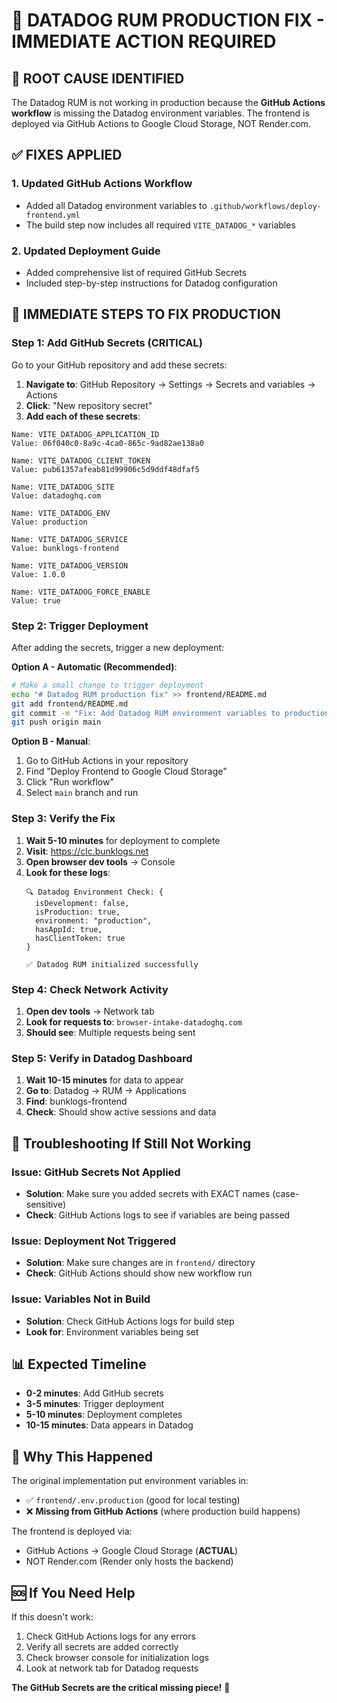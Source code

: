 # 🔧 DATADOG RUM PRODUCTION FIX - IMMEDIATE ACTION REQUIRED

## 🚨 ROOT CAUSE IDENTIFIED

The Datadog RUM is not working in production because the **GitHub Actions workflow** is missing the Datadog environment variables. The frontend is deployed via GitHub Actions to Google Cloud Storage, NOT Render.com.

## ✅ FIXES APPLIED

### 1. **Updated GitHub Actions Workflow** 
- Added all Datadog environment variables to `.github/workflows/deploy-frontend.yml`
- The build step now includes all required `VITE_DATADOG_*` variables

### 2. **Updated Deployment Guide**
- Added comprehensive list of required GitHub Secrets
- Included step-by-step instructions for Datadog configuration

## 🎯 IMMEDIATE STEPS TO FIX PRODUCTION

### Step 1: Add GitHub Secrets (CRITICAL)
Go to your GitHub repository and add these secrets:

1. **Navigate to**: GitHub Repository → Settings → Secrets and variables → Actions
2. **Click**: "New repository secret"
3. **Add each of these secrets**:

```
Name: VITE_DATADOG_APPLICATION_ID
Value: 06f040c0-8a9c-4ca0-865c-9ad82ae138a0

Name: VITE_DATADOG_CLIENT_TOKEN  
Value: pub61357afeab81d99906c5d9ddf48dfaf5

Name: VITE_DATADOG_SITE
Value: datadoghq.com

Name: VITE_DATADOG_ENV
Value: production

Name: VITE_DATADOG_SERVICE
Value: bunklogs-frontend

Name: VITE_DATADOG_VERSION
Value: 1.0.0

Name: VITE_DATADOG_FORCE_ENABLE
Value: true
```

### Step 2: Trigger Deployment
After adding the secrets, trigger a new deployment:

**Option A - Automatic (Recommended)**:
```bash
# Make a small change to trigger deployment
echo "# Datadog RUM production fix" >> frontend/README.md
git add frontend/README.md
git commit -m "Fix: Add Datadog RUM environment variables to production build"
git push origin main
```

**Option B - Manual**:
1. Go to GitHub Actions in your repository
2. Find "Deploy Frontend to Google Cloud Storage"
3. Click "Run workflow"
4. Select `main` branch and run

### Step 3: Verify the Fix
1. **Wait 5-10 minutes** for deployment to complete
2. **Visit**: https://clc.bunklogs.net
3. **Open browser dev tools** → Console
4. **Look for these logs**:
   ```
   🔍 Datadog Environment Check: {
     isDevelopment: false,
     isProduction: true,
     environment: "production",
     hasAppId: true,
     hasClientToken: true
   }
   
   ✅ Datadog RUM initialized successfully
   ```

### Step 4: Check Network Activity
1. **Open dev tools** → Network tab
2. **Look for requests to**: `browser-intake-datadoghq.com`
3. **Should see**: Multiple requests being sent

### Step 5: Verify in Datadog Dashboard
1. **Wait 10-15 minutes** for data to appear
2. **Go to**: Datadog → RUM → Applications
3. **Find**: bunklogs-frontend
4. **Check**: Should show active sessions and data

## 🔧 Troubleshooting If Still Not Working

### Issue: GitHub Secrets Not Applied
- **Solution**: Make sure you added secrets with EXACT names (case-sensitive)
- **Check**: GitHub Actions logs to see if variables are being passed

### Issue: Deployment Not Triggered
- **Solution**: Make sure changes are in `frontend/` directory
- **Check**: GitHub Actions should show new workflow run

### Issue: Variables Not in Build
- **Solution**: Check GitHub Actions logs for build step
- **Look for**: Environment variables being set

## 📊 Expected Timeline

- **0-2 minutes**: Add GitHub secrets
- **3-5 minutes**: Trigger deployment
- **5-10 minutes**: Deployment completes
- **10-15 minutes**: Data appears in Datadog

## 🎯 Why This Happened

The original implementation put environment variables in:
- ✅ `frontend/.env.production` (good for local testing)
- ❌ **Missing from GitHub Actions** (where production build happens)

The frontend is deployed via:
- GitHub Actions → Google Cloud Storage (**ACTUAL**)
- NOT Render.com (Render only hosts the backend)

## 🆘 If You Need Help

If this doesn't work:
1. Check GitHub Actions logs for any errors
2. Verify all secrets are added correctly
3. Check browser console for initialization logs
4. Look at network tab for Datadog requests

**The GitHub Secrets are the critical missing piece!** 🔑
